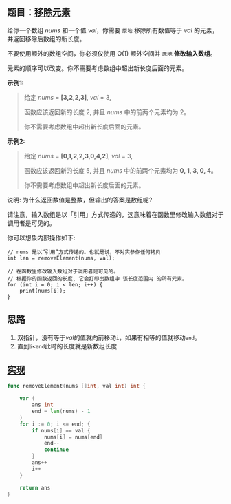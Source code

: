 ## 题目：[移除元素](https://leetcode-cn.com/problems/remove-element/)

给你一个数组 *nums* 和一个值 *val*，你需要 `原地` 移除所有数值等于 *val* 的元素，并返回移除后数组的新长度。

不要使用额外的数组空间，你必须仅使用 O(1) 额外空间并 `原地` **修改输入数组**。

元素的顺序可以改变。你不需要考虑数组中超出新长度后面的元素。


**示例1:**
>给定 *nums* = **[3,2,2,3]**, *val* = 3, 
> 
>函数应该返回新的长度 2, 并且 *nums* 中的前两个元素均为 2。  
>
>你不需要考虑数组中超出新长度后面的元素。  

**示例2:**
>给定 *nums* = **[0,1,2,2,3,0,4,2]**, *val* = 3, 
> 
>函数应该返回新的长度 5, 并且 *nums* 中的前两个元素均为 **0, 1, 3, 0, 4**。  
>
>你不需要考虑数组中超出新长度后面的元素。 

说明:
为什么返回数值是整数，但输出的答案是数组呢?

请注意，输入数组是以「引用」方式传递的，这意味着在函数里修改输入数组对于调用者是可见的。

你可以想象内部操作如下:
```
// nums 是以“引用”方式传递的。也就是说，不对实参作任何拷贝
int len = removeElement(nums, val);

// 在函数里修改输入数组对于调用者是可见的。
// 根据你的函数返回的长度, 它会打印出数组中 该长度范围内 的所有元素。
for (int i = 0; i < len; i++) {
    print(nums[i]);
}
```

## 思路
1. 双指针，没有等于*val*的值就向前移动`i`，如果有相等的值就移动`end`。
2. 直到`i<end`此时的长度就是新数组长度

## [实现](https://github.com/mzmuer/leetcode/blob/master/question27/answer_test.go)
```go
func removeElement(nums []int, val int) int {

	var (
		ans int
		end = len(nums) - 1
	)
	for i := 0; i <= end; {
		if nums[i] == val {
			nums[i] = nums[end]
			end--
			continue
		}
		ans++
		i++
	}

	return ans
}
```